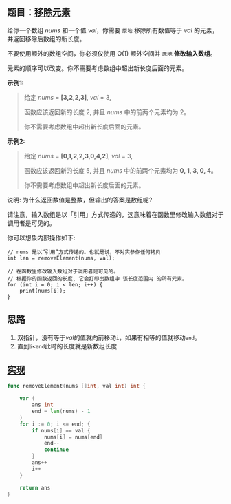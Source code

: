 ## 题目：[移除元素](https://leetcode-cn.com/problems/remove-element/)

给你一个数组 *nums* 和一个值 *val*，你需要 `原地` 移除所有数值等于 *val* 的元素，并返回移除后数组的新长度。

不要使用额外的数组空间，你必须仅使用 O(1) 额外空间并 `原地` **修改输入数组**。

元素的顺序可以改变。你不需要考虑数组中超出新长度后面的元素。


**示例1:**
>给定 *nums* = **[3,2,2,3]**, *val* = 3, 
> 
>函数应该返回新的长度 2, 并且 *nums* 中的前两个元素均为 2。  
>
>你不需要考虑数组中超出新长度后面的元素。  

**示例2:**
>给定 *nums* = **[0,1,2,2,3,0,4,2]**, *val* = 3, 
> 
>函数应该返回新的长度 5, 并且 *nums* 中的前两个元素均为 **0, 1, 3, 0, 4**。  
>
>你不需要考虑数组中超出新长度后面的元素。 

说明:
为什么返回数值是整数，但输出的答案是数组呢?

请注意，输入数组是以「引用」方式传递的，这意味着在函数里修改输入数组对于调用者是可见的。

你可以想象内部操作如下:
```
// nums 是以“引用”方式传递的。也就是说，不对实参作任何拷贝
int len = removeElement(nums, val);

// 在函数里修改输入数组对于调用者是可见的。
// 根据你的函数返回的长度, 它会打印出数组中 该长度范围内 的所有元素。
for (int i = 0; i < len; i++) {
    print(nums[i]);
}
```

## 思路
1. 双指针，没有等于*val*的值就向前移动`i`，如果有相等的值就移动`end`。
2. 直到`i<end`此时的长度就是新数组长度

## [实现](https://github.com/mzmuer/leetcode/blob/master/question27/answer_test.go)
```go
func removeElement(nums []int, val int) int {

	var (
		ans int
		end = len(nums) - 1
	)
	for i := 0; i <= end; {
		if nums[i] == val {
			nums[i] = nums[end]
			end--
			continue
		}
		ans++
		i++
	}

	return ans
}
```